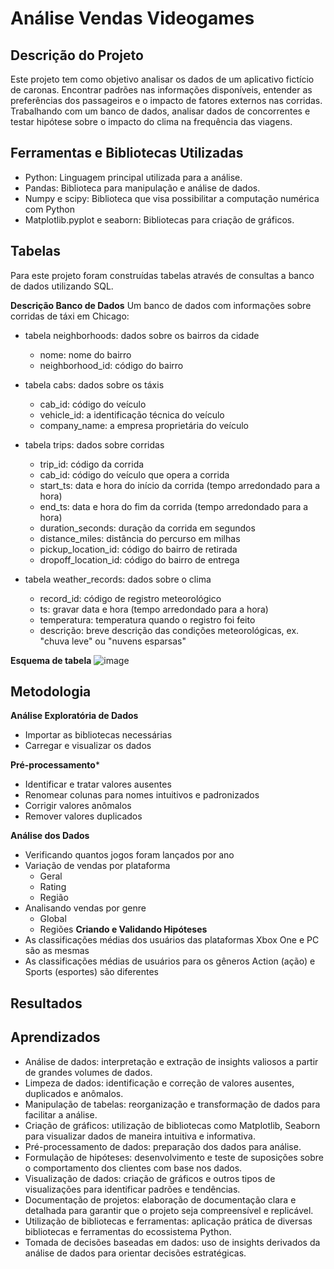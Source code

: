# Análise Vendas Videogames

## Descrição do Projeto
Este projeto tem como objetivo analisar os dados de um aplicativo fictício de caronas.
Encontrar padrões nas informações disponíveis, entender as preferências dos passageiros e o impacto de fatores externos nas corridas.
Trabalhando com um banco de dados, analisar dados de concorrentes e testar hipótese sobre o impacto do clima na frequência das viagens.

## Ferramentas e Bibliotecas Utilizadas
- Python: Linguagem principal utilizada para a análise.
- Pandas: Biblioteca para manipulação e análise de dados.
- Numpy e scipy: Biblioteca que visa possibilitar a computação numérica com Python 
- Matplotlib.pyplot e seaborn: Bibliotecas para criação de gráficos.

## Tabelas
Para este projeto foram construídas tabelas através de consultas a banco de dados utilizando SQL.

**Descrição Banco de Dados**
Um banco de dados com informações sobre corridas de táxi em Chicago:

- tabela neighborhoods: dados sobre os bairros da cidade
  - nome: nome do bairro
  - neighborhood_id: código do bairro

- tabela cabs: dados sobre os táxis
  - cab_id: código do veículo
  - vehicle_id: a identificação técnica do veículo
  - company_name: a empresa proprietária do veículo

- tabela trips: dados sobre corridas
  - trip_id: código da corrida
  - cab_id: código do veículo que opera a corrida
  - start_ts: data e hora do início da corrida (tempo arredondado para a hora)
  - end_ts: data e hora do fim da corrida (tempo arredondado para a hora)
  - duration_seconds: duração da corrida em segundos
  - distance_miles: distância do percurso em milhas
  - pickup_location_id: código do bairro de retirada
  - dropoff_location_id: código do bairro de entrega

- tabela weather_records: dados sobre o clima
  - record_id: código de registro meteorológico
  - ts: gravar data e hora (tempo arredondado para a hora)
  - temperatura: temperatura quando o registro foi feito
  - descrição: breve descrição das condições meteorológicas, ex. "chuva leve" ou "nuvens esparsas"

**Esquema de tabela**
![image](https://github.com/user-attachments/assets/233bd62b-6aa0-4282-8fd0-e627cea652b3)

## Metodologia
**Análise Exploratória de Dados**
- Importar as bibliotecas necessárias
- Carregar e visualizar os dados

**Pré-processamento***
- Identificar e tratar valores ausentes
- Renomear colunas para nomes intuitivos e padronizados
- Corrigir valores anômalos
- Remover valores duplicados

**Análise dos Dados**
- Verificando quantos jogos foram lançados por ano
- Variação de vendas por plataforma
    - Geral
    - Rating
    - Região
- Analisando vendas por genre
    - Global
    - Regiões
**Criando e Validando Hipóteses**
- As classificações médias dos usuários das plataformas Xbox One e PC são as mesmas
- As classificações médias de usuários para os gêneros Action (ação) e Sports (esportes) são diferentes

## Resultados


## Aprendizados
- Análise de dados: interpretação e extração de insights valiosos a partir de grandes volumes de dados.
- Limpeza de dados: identificação e correção de valores ausentes, duplicados e anômalos.
- Manipulação de tabelas: reorganização e transformação de dados para facilitar a análise.
- Criação de gráficos: utilização de bibliotecas como Matplotlib, Seaborn para visualizar dados de maneira intuitiva e informativa.
- Pré-processamento de dados: preparação dos dados para análise.
- Formulação de hipóteses: desenvolvimento e teste de suposições sobre o comportamento dos clientes com base nos dados.
- Visualização de dados: criação de gráficos e outros tipos de visualizações para identificar padrões e tendências.
- Documentação de projetos: elaboração de documentação clara e detalhada para garantir que o projeto seja compreensível e replicável.
- Utilização de bibliotecas e ferramentas: aplicação prática de diversas bibliotecas e ferramentas do ecossistema Python.
- Tomada de decisões baseadas em dados: uso de insights derivados da análise de dados para orientar decisões estratégicas.
